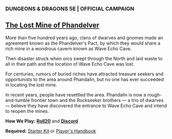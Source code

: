 ### DUNGEONS & DRAGONS 5E | OFFICIAL CAMPAIGN
## [The Lost Mine of Phandelver](https://www.dndbeyond.com/sources/lmop)

More than five hundred years ago, clans of dwarves and gnomes made an agreement known as the Phandelver's Pact, by which they would share a rich mine in a wondrous cavern known as Wave Echo Cave.

Then disaster struck when orcs swept through the North and laid waste to all in their path and the location of Wave Echo Cave was lost.

For centuries, rumors of buried riches have attracted treasure seekers and opportunists to the area around Phandalin, but no one has ever succeeded in locating the lost mine.

In recent years, people have resettled the area. Phandalin is now a rough-and-tumble frontier town and the Rockseeker brothers — a trio of dwarves — believe they have discovered the entrance to Wave Echo Cave and intend to reopen the mines.

**How We Play:** [**Roll20**](https://roll20.net/) and [**Discord**](https://discord.com/)

**Required:** [Starter Kit](https://www.dndbeyond.com/sources/lmop) or [Player's Handbook](https://www.dndbeyond.com/sources/phb)
